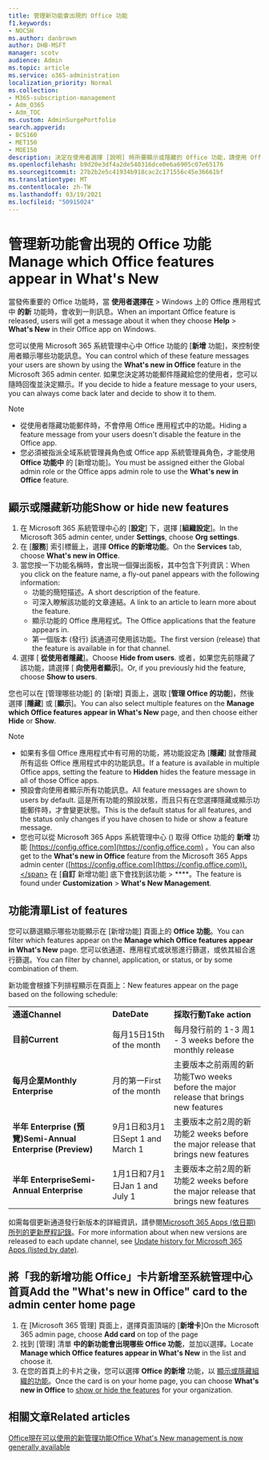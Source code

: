```yaml
---
title: 管理新功能會出現的 Office 功能
f1.keywords:
- NOCSH
ms.author: danbrown
author: DHB-MSFT
manager: scotv
audience: Admin
ms.topic: article
ms.service: o365-administration
localization_priority: Normal
ms.collection:
- M365-subscription-management
- Adm_O365
- Adm_TOC
ms.custom: AdminSurgePortfolio
search.appverid:
- BCS160
- MET150
- MOE150
description: 決定在使用者選擇 [說明] 時所要顯示或隱藏的 Office 功能，請使用 Office 系統管理中心中的「新增功能 Microsoft 365」功能，在 Windows 上 > Office 應用程式的新功能。
ms.openlocfilehash: b9d20e3df4a2de540316dce0e6a6905c07e65176
ms.sourcegitcommit: 27b2b2e5c41934b918cac2c171556c45e36661bf
ms.translationtype: MT
ms.contentlocale: zh-TW
ms.lasthandoff: 03/19/2021
ms.locfileid: "50915024"
---
```

# <a name="manage-which-office-features-appear-in-whats-new"></a><span data-ttu-id="b346c-103">管理新功能會出現的 Office 功能</span><span class="sxs-lookup"><span data-stu-id="b346c-103">Manage which Office‎ features appear in What's New</span></span>

<span data-ttu-id="b346c-104">當發佈重要的 Office 功能時，當 **使用者選擇在**  >  Windows 上的 Office 應用程式中 **的新** 功能時，會收到一則訊息。</span><span class="sxs-lookup"><span data-stu-id="b346c-104">When an important ‎Office‎ feature is released, users will get a message about it when they choose **Help** > **What's New** in their ‎‎Office‎‎ app on ‎Windows‎.</span></span>

<span data-ttu-id="b346c-105">您可以使用 Microsoft 365 系統管理中心中 Office 功能的 [**新增** 功能]，來控制使用者顯示哪些功能訊息。</span><span class="sxs-lookup"><span data-stu-id="b346c-105">You can control which of these feature messages your users are shown by using the **What's new in Office** feature in the Microsoft 365 admin center.</span></span> <span data-ttu-id="b346c-106">如果您決定將功能郵件隱藏給您的使用者，您可以隨時回復並決定顯示。</span><span class="sxs-lookup"><span data-stu-id="b346c-106">If you decide to hide a feature message to your users, you can always come back later and decide to show it to them.</span></span>

> [!NOTE]
> - <span data-ttu-id="b346c-107">從使用者隱藏功能郵件時，不會停用 Office 應用程式中的功能。</span><span class="sxs-lookup"><span data-stu-id="b346c-107">Hiding a feature message from your users doesn't disable the feature in the Office app.</span></span>
> - <span data-ttu-id="b346c-108">您必須被指派全域系統管理員角色或 Office app 系統管理員角色，才能使用 **Office 功能中** 的 [新增功能]。</span><span class="sxs-lookup"><span data-stu-id="b346c-108">You must be assigned either the Global admin role or the Office apps admin role to use the **What's new in Office** feature.</span></span>

## <a name="show-or-hide-new-features"></a><span data-ttu-id="b346c-109">顯示或隱藏新功能</span><span class="sxs-lookup"><span data-stu-id="b346c-109">Show or hide new features</span></span> 

1. <span data-ttu-id="b346c-110">在 Microsoft 365 系統管理中心的 [**設定**] 下，選擇 [**組織設定**]。</span><span class="sxs-lookup"><span data-stu-id="b346c-110">In the Microsoft 365 admin center, under **Settings**, choose **Org settings**.</span></span>
2. <span data-ttu-id="b346c-111">在 [**服務**] 索引標籤上，選擇 **Office 的新增功能**。</span><span class="sxs-lookup"><span data-stu-id="b346c-111">On the **Services** tab, choose **What's new in Office**.</span></span>
3. <span data-ttu-id="b346c-112">當您按一下功能名稱時，會出現一個彈出面板，其中包含下列資訊：</span><span class="sxs-lookup"><span data-stu-id="b346c-112">When you click on the feature name, a fly-out panel appears with the following information:</span></span>
     - <span data-ttu-id="b346c-113">功能的簡短描述。</span><span class="sxs-lookup"><span data-stu-id="b346c-113">A short description of the feature.</span></span>
     - <span data-ttu-id="b346c-114">可深入瞭解該功能的文章連結。</span><span class="sxs-lookup"><span data-stu-id="b346c-114">A link to an article to learn more about the feature.</span></span>
     - <span data-ttu-id="b346c-115">顯示功能的 Office 應用程式。</span><span class="sxs-lookup"><span data-stu-id="b346c-115">The Office applications that the feature appears in.</span></span>
     - <span data-ttu-id="b346c-116">第一個版本 (發行) 該通道可使用該功能。</span><span class="sxs-lookup"><span data-stu-id="b346c-116">The first version (release) that the feature is available in for that channel.</span></span>
4. <span data-ttu-id="b346c-117">選擇 [ **從使用者隱藏**]。</span><span class="sxs-lookup"><span data-stu-id="b346c-117">Choose **Hide from users**.</span></span> <span data-ttu-id="b346c-118">或者，如果您先前隱藏了該功能，請選擇 [ **向使用者顯示**]。</span><span class="sxs-lookup"><span data-stu-id="b346c-118">Or, if you previously hid the feature, choose **Show to users**.</span></span>

<span data-ttu-id="b346c-119">您也可以在 [管理哪些功能] 的 [新增] 頁面上，選取 [**管理 Office 的功能**]，然後選擇 [**隱藏**] 或 [**顯示**]。</span><span class="sxs-lookup"><span data-stu-id="b346c-119">You can also select multiple features on the **Manage which ‎Office‎ features appear in What's New** page, and then choose either **Hide** or **Show**.</span></span>

> [!NOTE]
> - <span data-ttu-id="b346c-120">如果有多個 Office 應用程式中有可用的功能，將功能設定為 [**隱藏**] 就會隱藏所有這些 Office 應用程式中的功能訊息。</span><span class="sxs-lookup"><span data-stu-id="b346c-120">If a feature is available in multiple Office apps, setting the feature to **Hidden** hides the feature message in all of those Office apps.</span></span>
> - <span data-ttu-id="b346c-121">預設會向使用者顯示所有功能訊息。</span><span class="sxs-lookup"><span data-stu-id="b346c-121">All feature messages are shown to users by default.</span></span> <span data-ttu-id="b346c-122">這是所有功能的預設狀態，而且只有在您選擇隱藏或顯示功能郵件時，才會變更狀態。</span><span class="sxs-lookup"><span data-stu-id="b346c-122">This is the default status for all features, and the status only changes if you have chosen to hide or show a feature message.</span></span>
> - <span data-ttu-id="b346c-123">您也可以從 Microsoft 365 Apps 系統管理中心 () 取得 Office 功能的 **新增** 功能 [https://config.office.com](https://config.office.com) 。</span><span class="sxs-lookup"><span data-stu-id="b346c-123">You can also get to the **What's new in Office** feature from the Microsoft 365 Apps admin center ([https://config.office.com](https://config.office.com)).</span></span> <span data-ttu-id="b346c-124">在 [**自訂** 新增功能] 底下會找到該功能  >  \*\*\*\*。</span><span class="sxs-lookup"><span data-stu-id="b346c-124">The feature is found under **Customization** > **What's New Management**.</span></span>

## <a name="list-of-features"></a><span data-ttu-id="b346c-125">功能清單</span><span class="sxs-lookup"><span data-stu-id="b346c-125">List of features</span></span>

<span data-ttu-id="b346c-126">您可以篩選顯示哪些功能顯示在 [新增功能] 頁面上的 **Office 功能**。</span><span class="sxs-lookup"><span data-stu-id="b346c-126">You can filter which features appear on the **Manage which ‎Office‎ features appear in What's New** page.</span></span> <span data-ttu-id="b346c-127">您可以依通道、應用程式或狀態進行篩選，或依其組合進行篩選。</span><span class="sxs-lookup"><span data-stu-id="b346c-127">You can filter by channel, application, or status, or by some combination of them.</span></span>

<span data-ttu-id="b346c-128">新功能會根據下列排程顯示在頁面上：</span><span class="sxs-lookup"><span data-stu-id="b346c-128">New features appear on the page based on the following schedule:</span></span>

||||
|:-----|:-----|:-----|
|<span data-ttu-id="b346c-129">**通道**</span><span class="sxs-lookup"><span data-stu-id="b346c-129">**Channel**</span></span> <br/> |<span data-ttu-id="b346c-130">**Date**</span><span class="sxs-lookup"><span data-stu-id="b346c-130">**Date**</span></span> <br/> |<span data-ttu-id="b346c-131">**採取行動**</span><span class="sxs-lookup"><span data-stu-id="b346c-131">**Take action**</span></span> <br/> |
|<span data-ttu-id="b346c-132">**目前**</span><span class="sxs-lookup"><span data-stu-id="b346c-132">**Current**</span></span> <br/> |<span data-ttu-id="b346c-133">每月15日</span><span class="sxs-lookup"><span data-stu-id="b346c-133">15th of the month</span></span>  <br/> |<span data-ttu-id="b346c-134">每月發行前的 1-3 周</span><span class="sxs-lookup"><span data-stu-id="b346c-134">1 - 3 weeks before the monthly release</span></span> <br/> |
|<span data-ttu-id="b346c-135">**每月企業**</span><span class="sxs-lookup"><span data-stu-id="b346c-135">**Monthly Enterprise**</span></span> <br/> |<span data-ttu-id="b346c-136">月的第一</span><span class="sxs-lookup"><span data-stu-id="b346c-136">First of the month</span></span>  <br/> |<span data-ttu-id="b346c-137">主要版本之前兩周的新功能</span><span class="sxs-lookup"><span data-stu-id="b346c-137">Two weeks before the major release that brings new features</span></span> |
|<span data-ttu-id="b346c-138">**半年 Enterprise (預覽)**</span><span class="sxs-lookup"><span data-stu-id="b346c-138">**Semi-Annual Enterprise (Preview)**</span></span> <br/> |<span data-ttu-id="b346c-139">9月1日和3月1日</span><span class="sxs-lookup"><span data-stu-id="b346c-139">Sept 1 and March 1</span></span> <br/> | <span data-ttu-id="b346c-140">主要版本之前2周的新功能</span><span class="sxs-lookup"><span data-stu-id="b346c-140">2 weeks before the major release that brings new features</span></span>|
|<span data-ttu-id="b346c-141">**半年 Enterprise**</span><span class="sxs-lookup"><span data-stu-id="b346c-141">**Semi-Annual Enterprise**</span></span> <br/> |<span data-ttu-id="b346c-142">1月1日和7月1日</span><span class="sxs-lookup"><span data-stu-id="b346c-142">Jan 1 and July 1</span></span> <br/> | <span data-ttu-id="b346c-143">主要版本之前2周的新功能</span><span class="sxs-lookup"><span data-stu-id="b346c-143">2 weeks before the major release that brings new features</span></span><br/> |

<span data-ttu-id="b346c-144">如需每個更新通道發行新版本的詳細資訊，請參閱[Microsoft 365 Apps (依日期) 所列的更新歷程記錄](/officeupdates/update-history-microsoft365-apps-by-date)。</span><span class="sxs-lookup"><span data-stu-id="b346c-144">For more information about when new versions are released to each update channel, see [Update history for Microsoft 365 Apps (listed by date)](/officeupdates/update-history-microsoft365-apps-by-date).</span></span>

## <a name="add-the-whats-new-in-office-card-to-the-admin-center-home-page"></a><span data-ttu-id="b346c-145">將「我的新增功能 Office」卡片新增至系統管理中心首頁</span><span class="sxs-lookup"><span data-stu-id="b346c-145">Add the "What's new in Office" card to the admin center home page</span></span>

1. <span data-ttu-id="b346c-146">在 [Microsoft 365 管理] 頁面上，選擇頁面頂端的 [**新增卡**]</span><span class="sxs-lookup"><span data-stu-id="b346c-146">On the Microsoft 365 admin page, choose **Add card** on top of the page</span></span>
2. <span data-ttu-id="b346c-147">找到 [管理] 清單 **中的新功能會出現哪些 Office 功能**，並加以選擇。</span><span class="sxs-lookup"><span data-stu-id="b346c-147">Locate **Manage which Office features appear in What's New** in the list and choose it.</span></span>
3. <span data-ttu-id="b346c-148">在您的首頁上的卡片之後，您可以選擇 **Office 的新增** 功能，以 [顯示或隱藏組織的功能](#show-or-hide-new-features)。</span><span class="sxs-lookup"><span data-stu-id="b346c-148">Once the card is on your home page, you can choose **What's new in Office** to [show or hide the features](#show-or-hide-new-features) for your organization.</span></span>


## <a name="related-articles"></a><span data-ttu-id="b346c-149">相關文章</span><span class="sxs-lookup"><span data-stu-id="b346c-149">Related articles</span></span>

[<span data-ttu-id="b346c-150">Office現在可以使用的新管理功能</span><span class="sxs-lookup"><span data-stu-id="b346c-150">Office What's New management is now generally available</span></span>](https://techcommunity.microsoft.com/t5/microsoft-365-blog/office-what-s-new-management-is-now-generally-available/ba-p/1179954)